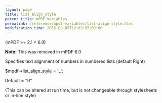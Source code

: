 ```yaml
---
layout: page
title: list_align_style
parent_title: mPDF Variables
permalink: /reference/mpdf-variables/list-align-style.html
modification_time: 2015-08-05T12:02:07+00:00
---
```




<p>(mPDF &gt;= 2.1 &lt; 6.0)</p>

<div class="alert alert-info" role="alert"><strong>Note:</strong> This was removed in mPDF 6.0</div>
<p>Specifies text alignment of numbers in numbered lists (default Right) 

$mpdf-&gt;list_align_style = 'L';</p>
<p>Default = "R"</p>
<p>(This can be altered at run time, but is not changeable through stylesheets or in-line style)</p>
